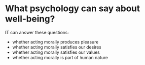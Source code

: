 # What psychology can say about well-being?

IT can answer these questions:
- whether acting morally produces pleasure
- whether acting morally satisfies our desires
- whether acting morally satisfies our values
- whether acting morally is part of human nature